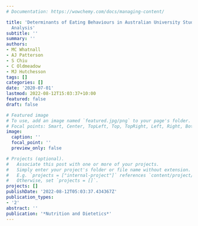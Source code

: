 ```yaml
---
# Documentation: https://wowchemy.com/docs/managing-content/

title: 'Determinants of Eating Behaviours in Australian University Students: A Cross-Sectional
  Analysis'
subtitle: ''
summary: ''
authors:
- MC Whatnall
- AJ Patterson
- S Chiu
- C Oldmeadow
- MJ Hutchesson
tags: []
categories: []
date: '2020-07-01'
lastmod: 2022-08-12T15:03:37+10:00
featured: false
draft: false

# Featured image
# To use, add an image named `featured.jpg/png` to your page's folder.
# Focal points: Smart, Center, TopLeft, Top, TopRight, Left, Right, BottomLeft, Bottom, BottomRight.
image:
  caption: ''
  focal_point: ''
  preview_only: false

# Projects (optional).
#   Associate this post with one or more of your projects.
#   Simply enter your project's folder or file name without extension.
#   E.g. `projects = ["internal-project"]` references `content/project/deep-learning/index.md`.
#   Otherwise, set `projects = []`.
projects: []
publishDate: '2022-08-12T05:03:37.434367Z'
publication_types:
- '2'
abstract: ''
publication: '*Nutrition and Dietetics*'
---
```

